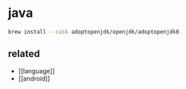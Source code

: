 # java

```sh
brew install --cask adoptopenjdk/openjdk/adoptopenjdk8
```

## related
- [[language]]
- [[android]]
